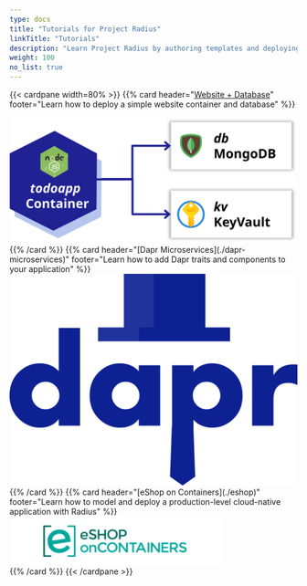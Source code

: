 ```yaml
---
type: docs
title: "Tutorials for Project Radius"
linkTitle: "Tutorials"
description: "Learn Project Radius by authoring templates and deploying working applications"
weight: 100
no_list: true
---
```


{{< cardpane width=80% >}}
{{% card header="[Website + Database](./webapp)" footer="Learn how to deploy a simple website container and database" %}}
<div class="text-center">
  <a href="./webapp">
    <img src="webapp.svg" alt="Dapr logo">
  </a>
</div>
{{% /card %}}
{{% card header="[Dapr Microservices](./dapr-microservices)" footer="Learn how to add Dapr traits and components to your application" %}}
<div class="text-center">
  <a href="./dapr">
    <img src="dapr-microservices.svg" alt="Dapr logo">
  </a>
</div>
{{% /card %}}
{{% card header="[eShop on Containers](./eshop)" footer="Learn how to model and deploy a production-level cloud-native application with Radius" %}}
<div class="text-center">
  <a href="./eshop">
    <img src="eshop.png" alt="eShop logo">
  </a>
</div>
{{% /card %}}
{{< /cardpane >}}
